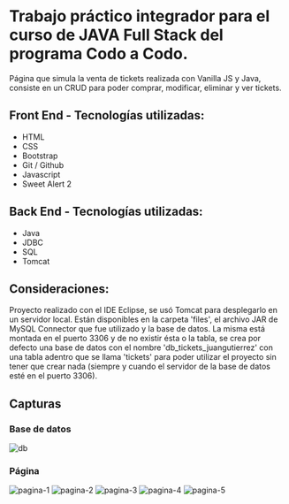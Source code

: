 # Trabajo práctico integrador para el curso de JAVA Full Stack del programa Codo a Codo.

Página que simula la venta de tickets realizada con Vanilla JS y Java, consiste en un CRUD para poder comprar, modificar, eliminar y ver tickets.

## Front End - Tecnologías utilizadas:

- HTML
- CSS
- Bootstrap
- Git / Github
- Javascript
- Sweet Alert 2

## Back End - Tecnologías utilizadas:

- Java
- JDBC
- SQL
- Tomcat

## Consideraciones: 

Proyecto realizado con el IDE Eclipse, se usó Tomcat para desplegarlo en un servidor local. Están disponibles en la carpeta 'files', el archivo JAR de MySQL Connector que fue utilizado y la base de datos. La misma está montada en el puerto 3306 y de no existir ésta o la tabla, se crea por defecto una base de datos con el nombre 'db_tickets_juangutierrez' con una tabla adentro que se llama 'tickets' para poder utilizar el proyecto sin tener que crear nada (siempre y cuando el servidor de la base de datos esté en el puerto 3306).

## Capturas

### Base de datos
![db](https://user-images.githubusercontent.com/104147035/209690151-2ade20b2-0128-4e3c-a5ec-63be8ee9374e.PNG)

### Página
![pagina-1](https://user-images.githubusercontent.com/104147035/209690160-e68e7855-aa2d-457d-a5e1-eb92108528e2.png)
![pagina-2](https://user-images.githubusercontent.com/104147035/209690163-c35eb9ed-2ee0-4d37-b1b1-86c14dbcce2c.png)
![pagina-3](https://user-images.githubusercontent.com/104147035/209690166-aae2aa9d-482e-4039-afee-204b4516027d.png)
![pagina-4](https://user-images.githubusercontent.com/104147035/209690168-2c929cbc-0727-4f8d-8592-336db4b2d2ea.png)
![pagina-5](https://user-images.githubusercontent.com/104147035/209690157-5e0e8e02-ce12-47a3-b372-49c61ca5af72.png)

